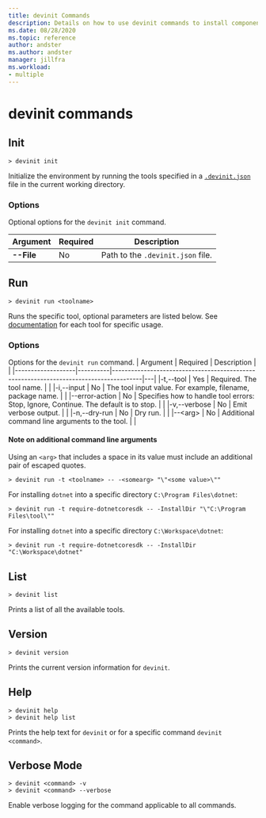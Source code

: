 ```yaml
---
title: devinit Commands
description: Details on how to use devinit commands to install components. 
ms.date: 08/28/2020
ms.topic: reference
author: andster
ms.author: andster
manager: jillfra
ms.workload:
- multiple
---
```

# devinit commands

## Init

```batch
> devinit init
```

Initialize the environment by running the tools specified in a [`.devinit.json`](~/devinit/devinit-json.md) file in the current working directory.  

### Options
Optional options for the `devinit init` command.

| Argument     | Required | Description                       |
|--------------|----------|-----------------------------------|
| **--File**   | No       | Path to the `.devinit.json` file. |

## Run

```batch
> devinit run <toolname>
```

Runs the specific tool, optional parameters are listed below. See [documentation](~/devinit/devinit-tool-list.md) for each tool for specific usage.

### Options
Options for the `devinit run` command.
| Argument          | Required | Description                                                                           |   |
|-------------------|----------|---------------------------------------------------------------------------------------|---|
|-t,--tool         | Yes      | Required. The tool name.                                                              |   |
|-i,--input        | No       | The tool input value. For example, filename, package name.                            |   |
|--error-action     | No       | Specifies how to handle tool errors: Stop, Ignore, Continue. The default is to stop.  |   |
|-v,--verbose      | No       | Emit verbose output.                                                                  |   |
|-n,--dry-run      | No       | Dry run.                                                                              |   |
|--&lt;arg&gt;      | No       | Additional command line arguments to the tool.                                        |   |

#### Note on additional command line arguments

Using an `<arg>` that includes a space in its value must include an additional pair of escaped quotes.

```batch
> devinit run -t <toolname> -- -<somearg> "\"<some value>\""
```

For installing `dotnet` into a specific directory `C:\Program Files\dotnet`:

```batch
> devinit run -t require-dotnetcoresdk -- -InstallDir "\"C:\Program Files\tool\""
```

For installing `dotnet` into a specific directory `C:\Workspace\dotnet`:

```batch
> devinit run -t require-dotnetcoresdk -- -InstallDir "C:\Workspace\dotnet"
```

## List

```batch
> devinit list
```

Prints a list of all the available tools.


## Version

```batch
> devinit version
```

Prints the current version information for `devinit`.

## Help

```batch
> devinit help 
> devinit help list
```

Prints the help text for `devinit` or for a specific command `devinit <command>`.


## Verbose Mode

```batch
> devinit <command> -v
> devinit <command> --verbose
```

Enable verbose logging for the command applicable to all commands.
